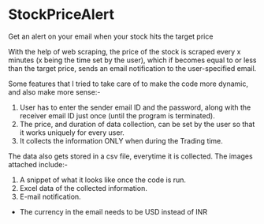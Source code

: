 # StockPriceAlert
Get an alert on your email when your stock hits the target price


With the help of web scraping, the price of the stock is scraped every x minutes (x being the time set by the user), which if becomes equal to or less than the target price, sends an email notification to the user-specified email.


Some features that I tried to take care of to make the code more dynamic, and also make more sense:-
  1. User has to enter the sender email ID and the password, along with the receiver email ID just once (until the      program is terminated).
  2. The price, and duration of data collection, can be set by the user so that it works uniquely for every user.
  3. It collects the information ONLY when during the Trading time.


The data also gets stored in a csv file, everytime it is collected.
The images attached include:-
  1. A snippet of what it looks like once the code is run.
  2. Excel data of the collected information.	
  3. E-mail notification.
  
  
- The currency in the email needs to be USD instead of INR
